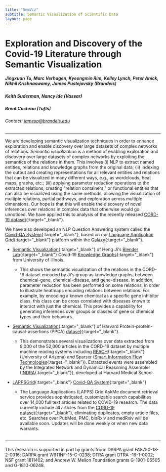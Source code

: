 ```yaml
---
title: "SemViz"
subtitle: Semantic Visualization of Scientific Data
layout: page
---
```

<head><meta name="robots" content="noindex"></head>

# Exploration and Discovery of the Covid-19 Literature through Semantic Visualization

##### Jingxuan Tu, Marc Verhagen, Kyeongmin Rim, Kelley Lynch, Peter Anick, Nikhil Krishnaswamy, James Pustejovsky (Brandeis)
##### Keith Suderman, Nancy Ide (Vassar)
##### Brent Cochran (Tufts)
###### Contact: [jamesp@brandeis.edu](mailto:jamesp@brandeis.edu)
---

We are developing semantic visualization techniques in order to enhance  exploration and enable discovery over large datasets of complex networks of relations. *Semantic visualization* is a method of enabling exploration and
discovery over large datasets of complex networks by exploiting the
semantics of the relations in them.  This involves (i) NLP to extract
named entities, relations and knowledge graphs from the original data;
(ii) indexing the output and creating representations for all relevant
entities and relations that can be visualized in many different ways,
e.g., as wordclouds, heat maps, graphs, etc.; (iii) applying parameter
reduction operations to the extracted relations, creating "relation
containers," or functional entities that can also be visualized using
the same methods, allowing the visualization of multiple relations,
partial pathways, and exploration across multiple dimensions.  Our
hope is that this will enable the discovery of novel inferences over
relations in complex data that otherwise would go unnoticed. 
We have applied this to analysis of the recently released [CORD-19 dataset](https://www.kaggle.com/allen-institute-for-ai/CORD-19-research-challenge){:target="_blank"}. 

We have also developed an NLP Question Answering system called the [Covid-QA System](http://services.lappsgrid.org/eager/ask){:target="_blank"}, based on our [Language Application Grid](https://galaxy.lappsgrid.org/){:target="_blank"} platform within the [Galaxy](https://galaxyproject.org/){:target="_blank"}. 

 

* [Semantic Visualization](http://morbius.cs-i.brandeis.edu:23762/app/kibana#/dashboard/51bf2350-79d4-11ea-84c5-0f2dcbb991c3){:target="_blank"} of Heng Ji's [Blender Lab](http://blender.cs.illinois.edu/covid19/){:target="_blank"} Covid-19 [Knowledge Graphs](http://blender.cs.illinois.edu/covid19/){:target="_blank"} from University of Illinois.
  * This shows the semantic visualization of the relations in the CORD-19 dataset encoded by Ji's group as knowledge graphs, between chemical-gene, chemical-disease, and gene-disease. In addition, parameter reduction has been performed on some relations, in order to illustrate heatmaps encoding relations between relations. For example, by encoding a known chemical as a specific gene inhibitor class, this class can be cross correlated with diseases  known to interact with just the chemical. This provides a capability for generating inferences over groups or classes of gene or chemical types and their behaviors. 
  
* [Semantic Visualization](http://morbius.cs-i.brandeis.edu:23762/app/kibana#/dashboard/2b613e90-7cf0-11ea-8a44-496b85e05ba5){:target="_blank"} of Harvard Protein-protein-causal-assertions (PPCA) [dataset](http://ndexbio.org/#/network/a8c0decc-6bbb-11ea-bfdc-0ac135e8bacf){:target="_blank"}.
  * This demonstrates several visualizations over data extracted from 9,000 of the 52,000 articles in the CORD-19 dataset by multiple machine reading systems including [REACH](http://agathon.sista.arizona.edu:8080/odinweb/){:target="_blank"} (University of Arizona) and Sparser ([Smart Information Flow Technologies](https://www.sift.net/){:target="_blank"}). Extracted events were assembled by the Integrated Network and Dynamical Reasoning Assembler ([INDRA](https://indralab.github.io){:target="_blank"}), developed at Harvard Medical School.


* [LAPPSGrid](http://www.lappsgrid.org/){:target="_blank"} [Covid-QA System](http://services.lappsgrid.org/eager/ask){:target="_blank"}
  * The Language Applications (LAPPS) Grid AskMe document retrieval service provides sophisticated, customizable search capabilities over 14,000 full text articles related to COVID-19 research. The data currently include all articles from the [CORD-19 dataset](https://pages.semanticscholar.org/coronavirus-research){:target="_blank"}, eliminating duplicates, empty article files, etc. Searches over PubMed, PMC, bioRxiv and medRxiv will be available soon. Updates will be done weekly or when new data warrants.

## <hr /> 
 
This research is supported in part by grants from: DARPA grant
 FA8750-18-2-0016; DARPA grant W911NF-15-C-0238; DTRA grant
 DTRA -16-1-0002; NSF grant 1811402; 
and  Andrew W. Mellon  Foundation grants G-1901-06505 and G-1810-06248. 
 
